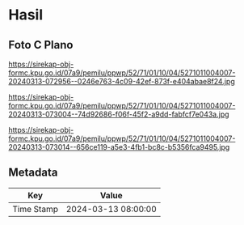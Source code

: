 # Hasil

## Foto C Plano

https://sirekap-obj-formc.kpu.go.id/07a9/pemilu/ppwp/52/71/01/10/04/5271011004007-20240313-072956--0246e763-4c09-42ef-873f-e404abae8f24.jpg

https://sirekap-obj-formc.kpu.go.id/07a9/pemilu/ppwp/52/71/01/10/04/5271011004007-20240313-073004--74d92686-f06f-45f2-a9dd-fabfcf7e043a.jpg

https://sirekap-obj-formc.kpu.go.id/07a9/pemilu/ppwp/52/71/01/10/04/5271011004007-20240313-073014--656ce119-a5e3-4fb1-bc8c-b5356fca9495.jpg


## Metadata

| Key        | Value               |
| ---------- | ------------------- |
| Time Stamp | 2024-03-13 08:00:00 |



